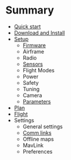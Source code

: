 # Summary

* [Quick start](README.md)
* [Download and Install](download_and_install.md)
* [Setup](SetupView.md)
   * [Firmware](SetupViewFirmware.md)
   * Airframe
   * Radio
   * [Sensors](setup_sensors.md)
   * Flight Modes
   * Power
   * Safety
   * Tuning
   * Camera
   * [Parameters](setup_parameters.md)
* [Plan](quickstart_plan.md)
* [Flight](quickstart_flight.md)
* Settings
   * General settings
   * [Comm links](comm_links.md)
   * Offline maps
   * MavLink
   * Preferences

